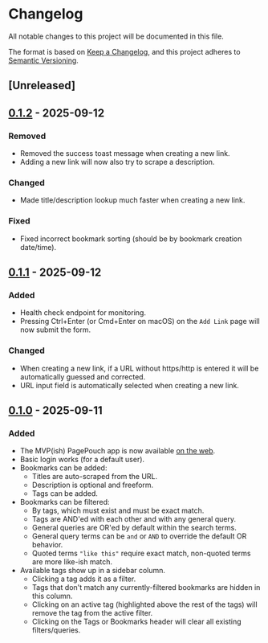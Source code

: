 # Changelog

All notable changes to this project will be documented in this file.

The format is based on [Keep a Changelog](https://keepachangelog.com/en/1.0.0/),
and this project adheres to [Semantic Versioning](https://semver.org/spec/v2.0.0.html).

## [Unreleased]

## [0.1.2](https://github.com/anson-vandoren/pagepouch-rs/compare/v0.1.1...v0.1.2) - 2025-09-12

### Removed

- Removed the success toast message when creating a new link.
- Adding a new link will now also try to scrape a description.

### Changed

- Made title/description lookup much faster when creating a new link.

### Fixed

- Fixed incorrect bookmark sorting (should be by bookmark creation date/time).

## [0.1.1](https://github.com/anson-vandoren/pagepouch-rs/compare/v0.1.0...v0.1.1) - 2025-09-12

### Added

- Health check endpoint for monitoring.
- Pressing Ctrl+Enter (or Cmd+Enter on macOS) on the `Add Link` page will now submit the form.

### Changed

- When creating a new link, if a URL without https/http is entered it will be automatically guessed and corrected.
- URL input field is automatically selected when creating a new link.

## [0.1.0](https://github.com/anson-vandoren/pagepouch-rs.git) - 2025-09-11

### Added

- The MVP(ish) PagePouch app is now available [on the web](https://pagepouch.com).
- Basic login works (for a default user).
- Bookmarks can be added:
  - Titles are auto-scraped from the URL.
  - Description is optional and freeform.
  - Tags can be added.
- Bookmarks can be filtered:
  - By tags, which must exist and must be exact match.
  - Tags are AND'ed with each other and with any general query.
  - General queries are OR'ed by default within the search terms.
  - General query terms can be `and` or `AND` to override the default OR behavior.
  - Quoted terms `"like this"` require exact match, non-quoted terms are more like-ish match.
- Available tags show up in a sidebar column.
  - Clicking a tag adds it as a filter.
  - Tags that don't match any currently-filtered bookmarks are hidden in this column.
  - Clicking on an active tag (highlighted above the rest of the tags) will remove the tag from the active filter.
  - Clicking on the Tags or Bookmarks header will clear all existing filters/queries.
